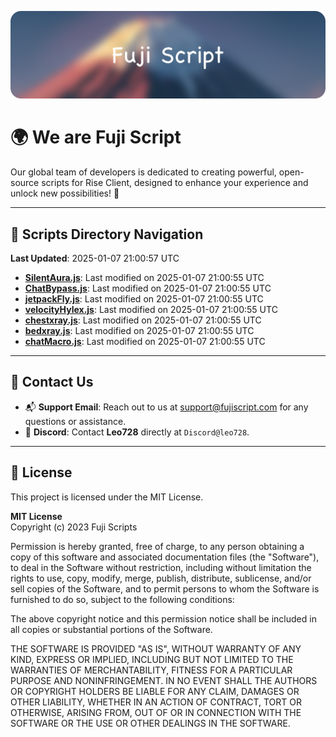 ![Banner](.github/b.webp)

# 🌍 **We are Fuji Script**

Our global team of developers is dedicated to creating powerful, open-source scripts for Rise Client, designed to enhance your experience and unlock new possibilities! 🌟

---
<!-- SCRIPTS_NAVIGATION_START -->
## 📂 **Scripts Directory Navigation**

**Last Updated**: 2025-01-07 21:00:57 UTC

- **[SilentAura.js](scripts/SilentAura.js)**: Last modified on 2025-01-07 21:00:55 UTC
- **[ChatBypass.js](scripts/ChatBypass.js)**: Last modified on 2025-01-07 21:00:55 UTC
- **[jetpackFly.js](scripts/jetpackFly.js)**: Last modified on 2025-01-07 21:00:55 UTC
- **[velocityHylex.js](scripts/velocityHylex.js)**: Last modified on 2025-01-07 21:00:55 UTC
- **[chestxray.js](scripts/chestxray.js)**: Last modified on 2025-01-07 21:00:55 UTC
- **[bedxray.js](scripts/bedxray.js)**: Last modified on 2025-01-07 21:00:55 UTC
- **[chatMacro.js](scripts/chatMacro.js)**: Last modified on 2025-01-07 21:00:55 UTC

<!-- SCRIPTS_NAVIGATION_END -->

---

## 💬 **Contact Us**  
- 📬 **Support Email**: Reach out to us at [support@fujiscript.com](mailto:support@fujiscript.com) for any questions or assistance.  
- 💬 **Discord**: Contact **Leo728** directly at `Discord@leo728`.

---

## 📜 **License**

This project is licensed under the MIT License.  

**MIT License**  
Copyright (c) 2023 Fuji Scripts  

Permission is hereby granted, free of charge, to any person obtaining a copy of this software and associated documentation files (the "Software"), to deal in the Software without restriction, including without limitation the rights to use, copy, modify, merge, publish, distribute, sublicense, and/or sell copies of the Software, and to permit persons to whom the Software is furnished to do so, subject to the following conditions:  

The above copyright notice and this permission notice shall be included in all copies or substantial portions of the Software.  

THE SOFTWARE IS PROVIDED "AS IS", WITHOUT WARRANTY OF ANY KIND, EXPRESS OR IMPLIED, INCLUDING BUT NOT LIMITED TO THE WARRANTIES OF MERCHANTABILITY, FITNESS FOR A PARTICULAR PURPOSE AND NONINFRINGEMENT. IN NO EVENT SHALL THE AUTHORS OR COPYRIGHT HOLDERS BE LIABLE FOR ANY CLAIM, DAMAGES OR OTHER LIABILITY, WHETHER IN AN ACTION OF CONTRACT, TORT OR OTHERWISE, ARISING FROM, OUT OF OR IN CONNECTION WITH THE SOFTWARE OR THE USE OR OTHER DEALINGS IN THE SOFTWARE.  
